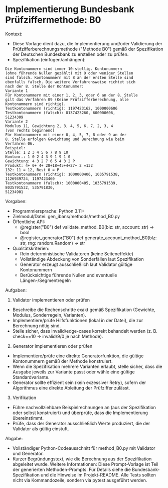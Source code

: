 # Implementierung Bundesbank Prüfziffermethode: B0

Kontext:
- Diese Vorlage dient dazu, die Implementierung und/oder Validierung der Prüfzifferberechnungsmethode ("Methode B0") gemäß der Spezifikation der Deutschen Bundesbank zu erstellen oder zu prüfen.
- Spezifikation (einfügen/anhängen):

```Text
Die Kontonummern sind immer 10-stellig. Kontonummern
(ohne führende Nullen gezählt) mit 9 oder weniger Stellen
sind falsch. Kontonummern mit 8 an der ersten Stelle sind
ebenfalls falsch. Die weitere Verfahrensweise richtet sich
nach der 8. Stelle der Kontonummer:
Variante 1
Für Kontonummern mit einer 1, 2, 3, oder 6 an der 8. Stelle
gilt das Verfahren 09 (Keine Prüfzifferberechnung, alle
Kontonummern sind richtig).
Testkontonummern (richtig): 1197423162, 1000000606
Testkontonummern (falsch): 8137423260, 600000606,
51234309
Variante 2
Modulus 11, Gewichtung 2, 3, 4, 5, 6, 7, 2, 3, 4
(von rechts beginnend)
Für Kontonummern mit einer 0, 4, 5, 7, 8 oder 9 an der
8. Stelle erfolgen Gewichtung und Berechnung wie beim
Verfahren 06.
Beispiel:
Stelle: 1 2 3 4 5 6 7 8 9 10
Kontonr.: 1 0 2 4 3 9 1 9 1 0
Gewichtung: 4 3 2 7 6 5 4 3 2 P
Produkt: 4+ 0+ 4+ 28+18+45+4+27+ 2 =132
132: 11 = 12, Rest 0 = P
Testkontonummern (richtig): 1000000406, 1035791538,
1126939724, 1197423460
Testkontonummern (falsch): 1000000405, 1035791539,
8035791532, 535791830,
51234901
```

Vorgaben:
- Programmiersprache: Python 3.11+
- Zielmodul/Datei: gen_ibans/methods/method_B0.py
- Öffentliche API:
  - @register("B0") def validate_method_B0(blz: str, account: str) -> bool
  - @register_generator("B0") def generate_account_method_B0(blz: str, rng: random.Random) -> str
- Qualitätskriterien:
  - Rein deterministische Validatoren (keine Seiteneffekte)
  - Vollständige Abdeckung von Sonderfällen laut Spezifikation
  - Generator erzeugt ausschließlich laut Validator gültige Kontonummern
  - Berücksichtige führende Nullen und eventuelle Längen-/Segmentregeln

Aufgaben:
1) Validator implementieren oder prüfen
- Beschreibe die Rechenschritte exakt gemäß Spezifikation (Gewichte, Modulus, Sonderregeln, Varianten).
- Implementiere/prüfe Hilfsfunktionen (lokal in der Datei), die zur Berechnung nötig sind.
- Stelle sicher, dass invalid/edge-cases korrekt behandelt werden (z. B. check==10 -> invalid/9/0 je nach Methode).

2) Generator implementieren oder prüfen
- Implementiere/prüfe eine direkte Generatorfunktion, die gültige Kontonummern gemäß der Methode konstruiert.
- Wenn die Spezifikation mehrere Varianten erlaubt, stelle sicher, dass die Ausgabe jeweils zur Variante passt oder wähle eine gültige Standardvariante.
- Generator sollte effizient sein (kein exzessiver Retry), sofern der Algorithmus eine direkte Ableitung der Prüfziffer zulässt.

3) Verifikation
- Führe nachvollziehbare Beispielrechnungen an (aus der Spezifikation oder selbst konstruiert) und überprüfe, dass die Implementierung übereinstimmt.
- Prüfe, dass der Generator ausschließlich Werte produziert, die der Validator als gültig einstuft.

Abgabe:
- Vollständiger Python-Codeausschnitt für method_B0.py mit Validator und Generator.
- Kurzer Begründungstext, wie die Berechnung aus der Spezifikation abgeleitet wurde.
Weitere Informationen: Diese Prompt-Vorlage ist Teil der generierten Methoden-Prompts. Für Details siehe die Bundesbank-Spezifikation und die Hinweise im Projekt-README.
Alle Tests sollten nicht via Kommandozeile, sondern via pytest ausgeführt werden.
